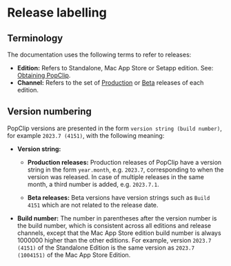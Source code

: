 # Release labelling

## Terminology

The documentation uses the following terms to refer to releases:

- **Edition:** Refers to Standalone, Mac App Store or Setapp edition. See: [Obtaining PopClip](/guide/install#obtaining-popclip).
- **Channel:** Refers to the set of [Production](/download) or [Beta](/beta) releases of each edition.

## Version numbering

PopClip versions are presented in the form `version string (build number)`, for
example `2023.7 (4151)`, with the following meaning:

- **Version string:**

  - **Production releases:** Production releases of PopClip have a version
    string in the form `year.month`, e.g. `2023.7`, corresponding to when the
    version was released. In case of multiple releases in the same month, a
    third number is added, e.g. `2023.7.1`.

  - **Beta releases:** Beta versions have version strings such as `Build 4151`
    which are not related to the release date.

- **Build number:** The number in parentheses after the version number is the
  build number, which is consistent across all editions and release channels,
  except that the Mac App Store edition build number is always 1000000 higher
  than the other editions. For example, version `2023.7 (4151)` of the
  Standalone Edition is the same version as `2023.7 (1004151)` of the Mac App
  Store Edition.
